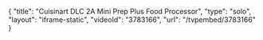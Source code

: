 {
    "title": "Cuisinart DLC 2A Mini Prep Plus Food Processor",
    "type": "solo",
    "layout": "iframe-static",
    "videoId": "3783166",
    "url": "\/tvpembed\/3783166"
}